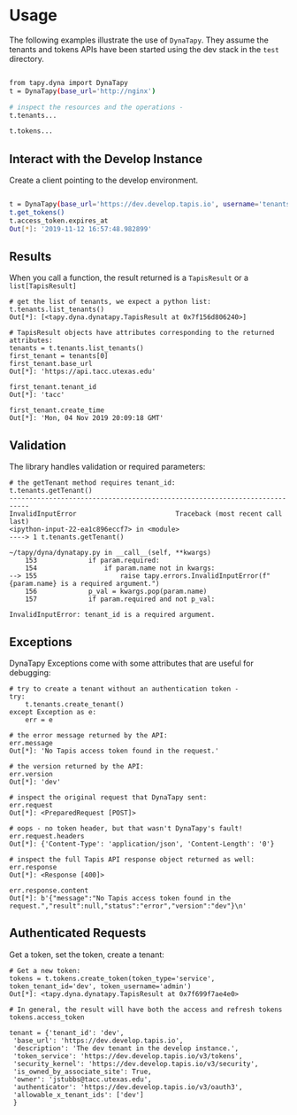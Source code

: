 

# Usage

The following examples illustrate the use of `DynaTapy`. They assume
the tenants and tokens APIs have been started using the dev stack in
the `test` directory.

```bash

from tapy.dyna import DynaTapy
t = DynaTapy(base_url='http://nginx')

# inspect the resources and the operations -
t.tenants...

t.tokens...
```

## Interact with the Develop Instance

Create a client pointing to the develop environment.

```bash

t = DynaTapy(base_url='https://dev.develop.tapis.io', username='tenants', account_type='service', tenant_id='dev')
t.get_tokens()
t.access_token.expires_at                                                                           
Out[*]: '2019-11-12 16:57:48.982899'
```

## Results

When you call a function, the result returned is a `TapisResult` or a `list[TapisResult]`
```
# get the list of tenants, we expect a python list:
t.tenants.list_tenants()                                                             
Out[*]: [<tapy.dyna.dynatapy.TapisResult at 0x7f156d806240>]

# TapisResult objects have attributes corresponding to the returned attributes:   
tenants = t.tenants.list_tenants()
first_tenant = tenants[0]
first_tenant.base_url                                                               
Out[*]: 'https://api.tacc.utexas.edu'

first_tenant.tenant_id
Out[*]: 'tacc'

first_tenant.create_time
Out[*]: 'Mon, 04 Nov 2019 20:09:18 GMT'
```

## Validation
The library handles validation or required parameters:

```
# the getTenant method requires tenant_id:
t.tenants.getTenant()                                                                
---------------------------------------------------------------------------
InvalidInputError                         Traceback (most recent call last)
<ipython-input-22-ea1c896eccf7> in <module>
----> 1 t.tenants.getTenant()

~/tapy/dyna/dynatapy.py in __call__(self, **kwargs)
    153             if param.required:
    154                 if param.name not in kwargs:
--> 155                     raise tapy.errors.InvalidInputError(f"{param.name} is a required argument.")
    156             p_val = kwargs.pop(param.name)
    157             if param.required and not p_val:

InvalidInputError: tenant_id is a required argument.
```

## Exceptions

DynaTapy Exceptions come with some attributes that are useful for debugging: 

```
# try to create a tenant without an authentication token - 
try: 
    t.tenants.create_tenant() 
except Exception as e: 
    err = e 

# the error message returned by the API:
err.message                                                                               
Out[*]: 'No Tapis access token found in the request.'

# the version returned by the API: 
err.version                                                                           
Out[*]: 'dev'

# inspect the original request that DynaTapy sent:
err.request                                                                           
Out[*]: <PreparedRequest [POST]>

# oops - no token header, but that wasn't DynaTapy's fault!
err.request.headers                                                                   
Out[*]: {'Content-Type': 'application/json', 'Content-Length': '0'}

# inspect the full Tapis API response object returned as well:
err.response                                                                          
Out[*]: <Response [400]>

err.response.content                                                                  
Out[*]: b'{"message":"No Tapis access token found in the request.","result":null,"status":"error","version":"dev"}\n'

```


## Authenticated Requests
Get a token, set the token, create a tenant:

```
# Get a new token:
tokens = t.tokens.create_token(token_type='service', token_tenant_id='dev', token_username='admin')
Out[*]: <tapy.dyna.dynatapy.TapisResult at 0x7f699f7ae4e0>

# In general, the result will have both the access and refresh tokens 
tokens.access_token

tenant = {'tenant_id': 'dev',
 'base_url': 'https://dev.develop.tapis.io',
 'description': 'The dev tenant in the develop instance.',
 'token_service': 'https://dev.develop.tapis.io/v3/tokens',
 'security_kernel': 'https://dev.develop.tapis.io/v3/security',
 'is_owned_by_associate_site': True,
 'owner': 'jstubbs@tacc.utexas.edu',
 'authenticator': 'https://dev.develop.tapis.io/v3/oauth3',
 'allowable_x_tenant_ids': ['dev']
 }
 
 ```